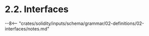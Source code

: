 <!-- This file is generated automatically by infrastructure scripts. Please don't edit by hand. -->

# 2.2. Interfaces

--8<-- "crates/solidity/inputs/schema/grammar/02-definitions/02-interfaces/notes.md"
